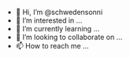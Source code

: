 - 👋 Hi, I’m @schwedensonni
- 👀 I’m interested in ...
- 🌱 I’m currently learning ...
- 💞️ I’m looking to collaborate on ...
- 📫 How to reach me ...

<!---
schwedensonni/schwedensonni is a ✨ special ✨ repository because its `README.md` (this file) appears on your GitHub profile.
You can click the Preview link to take a look at your changes.
--->
